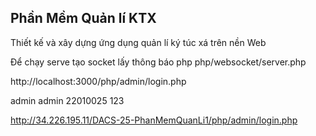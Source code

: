 ## Phần Mềm Quản lí KTX
Thiết kế và xây dựng ứng dụng quản lí ký túc xá trên nền Web

Để chạy serve tạo socket lấy thông báo
php php/websocket/server.php

http://localhost:3000/php/admin/login.php

admin admin
22010025 123

http://34.226.195.11/DACS-25-PhanMemQuanLi1/php/admin/login.php

